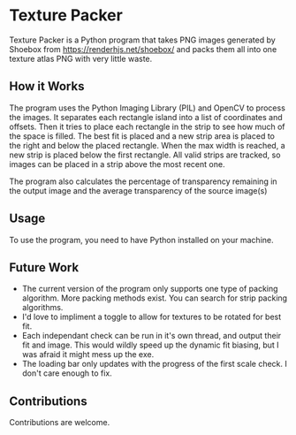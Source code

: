 # Texture Packer

Texture Packer is a Python program that takes PNG images generated by Shoebox from https://renderhjs.net/shoebox/ and packs them all into one texture atlas PNG with very little waste.

## How it Works

The program uses the Python Imaging Library (PIL) and OpenCV to process the images. It separates each rectangle island into a list of coordinates and offsets. Then it tries to place each rectangle in the strip to see how much of the space is filled. The best fit is placed and a new strip area is placed to the right and below the placed rectangle. When the max width is reached, a new strip is placed below the first rectangle. All valid strips are tracked, so images can be placed in a strip above the most recent one.

The program also calculates the percentage of transparency remaining in the output image and the average transparency of the source image(s)
 
## Usage

To use the program, you need to have Python installed on your machine.

## Future Work

- The current version of the program only supports one type of packing algorithm. More packing methods exist. You can search for strip packing algorithms.
- I'd love to impliment a toggle to allow for textures to be rotated for best fit.
- Each independant check can be run in it's own thread, and output their fit and image. This would wildly speed up the dynamic fit biasing, but I was afraid it might mess up the exe.
- The loading bar only updates with the progress of the first scale check. I don't care enough to fix.

## Contributions

Contributions are welcome.
